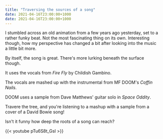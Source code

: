 ```yaml
---
title: "Traversing the sources of a song"
date: 2021-04-16T23:00:00+1000
date: 2021-04-16T23:00:00+1000
---
```


I stumbled across an old animation from a few years ago yesterday, set to a rather funky beat. Not the most fascinating thing on its own. Interesting though, how my perspective has changed a bit after looking into the music a little bit more.

By itself, the song is great. There's more lurking beneath the surface though.

It uses the vocals from _Fire Fly_ by Childish Gambino.

The vocals are mashed up with the instrumental from MF DOOM's _Coffin Nails_.

DOOM uses a sample from Dave Matthews' guitar solo in _Space Oddity_.

Travere the tree, and you're listening to a mashup with a sample from a cover of a David Bowie song!

Isn't it funny how deep the roots of a song can reach?

{{< youtube pTu6S8t_GsI >}}
